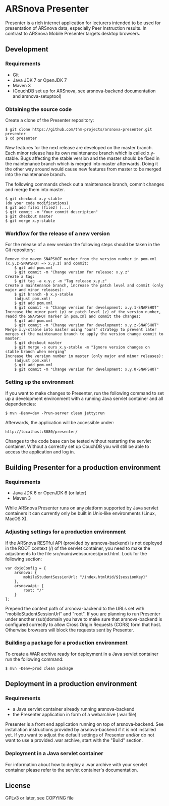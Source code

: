 # ARSnova Presenter

Presenter is a rich internet application for lecturers intended to be used for presentation of ARSnova data, especially Peer Instruction results. In contrast to ARSnova Mobile Presenter targets desktop browsers.

## Development

### Requirements

* Git
* Java JDK 7 or OpenJDK 7
* Maven 3
* (CouchDB set up for ARSnova, see arsnova-backend documentation and arsnova-setuptool)

### Obtaining the source code

Create a clone of the Presenter repository:

	$ git clone https://github.com/thm-projects/arsnova-presenter.git presenter
	$ cd presenter

New features for the next release are developed on the master branch. Each minor release has its own maintenance branch which is called x.y-stable. Bugs affecting the stable version and the master should be fixed in the maintenance branch which is merged into master afterwards. Doing it the other way around would cause new features from master to be merged into the maintenance branch.

The following commands check out a maintenance branch, commit changes and merge them into master.

	$ git checkout x.y-stable
	(do your code modifications)
	$ git add file1 [file2] [...]
	$ git commit -m "Your commit description"
	$ git checkout master
	$ git merge x.y-stable

### Workflow for the release of a new version

For the release of a new version the following steps should be taken in the Git repository:

	Remove the maven SNAPSHOT marker from the version number in pom.xml (x.y.z-SNAPSHOT => x.y.z) and commit:
		$ git add pom.xml
		$ git commit -m "Change version for release: x.y.z"
	Create a tag:
		$ git tag -a x.y.z -m "Tag release x.y.z"
	Create a maintenance branch, increase the patch level and commit (only major and minor releases):
		$ git branch -b x.y-stable
		(adjust pom.xml)
		$ git add pom.xml
		$ git commit -m "Change version for development: x.y.1-SNAPSHOT"
	Increase the minor part (y) or patch level (z) of the version number, readd the SNAPSHOT marker in pom.xml and commit the changes:
		$ git add pom.xml
		$ git commit -m "Change version for development: x.y.z-SNAPSHOT"
	Merge x.y-stable into master using "ours" strategy to prevent later merges of the maintenance branch to apply the version change commit to master:
		$ git checkout master
		$ git merge -s ours x.y-stable -m "Ignore version changes on stable branch when merging"
	Increase the version number in master (only major and minor releases):
		(adjust pom.xml)
		$ git add pom.xml
		$ git commit -m "Change version for development: x.y.0-SNAPSHOT"

### Setting up the environment

If you want to make changes to Presenter, run the following command to set up a development environment with a running Java servlet container and all dependencies:

	$ mvn -Denv=dev -Prun-server clean jetty:run

Afterwards, the application will be accessible under:

	http://localhost:8080/presenter/

Changes to the code base can be tested without restarting the servlet container. Without a correctly set up CouchDB you will still be able to access the application and log in.

## Building Presenter for a production environment

### Requirements

* Java JDK 6 or OpenJDK 6 (or later)
* Maven 3

While ARSnova Presenter runs on any platform supported by Java servlet containers it can currently only be built in Unix-like environments (Linux, MacOS X).

### Adjusting settings for a production environment

If the ARSnova RESTful API (provided by arsnova-backend) is not deployed in the ROOT context (/) of the servlet container, you need to make the adjustments to the file src/main/websources/prod.html. Look for the following section:

	var dojoConfig = {
		arsnova: {
			mobileStudentSessionUrl: "/index.html#id/${sessionKey}"
		},
		arsnovaApi: {
			root: "/"
		}
	};

Prepend the context path of arsnova-backend to the URLs set with "mobileStudentSessionUrl" and "root". If you are planning to run Presenter under another (sub)domain you have to make sure that arsnova-backend is configured correctly to allow Cross Origin Requests (CORS) form that host. Otherwise browsers will block the requests sent by Presenter.

### Building a package for a production environment

To create a WAR archive ready for deployment in a Java servlet container run the following command:

	$ mvn -Denv=prod clean package

## Deployment in a production environment

### Requirements

* a Java servlet container already running arsnova-backend
* the Presenter application in form of a webarchive (.war file)

Presenter is a front end application running on top of arsnova-backend. See installation instructions provided by arsnova-backend if it is not installed yet. If you want to adjust the default settings of Presenter and/or do not want to use a provided .war archive, start with the "Build" section.

### Deployment in a Java servlet container

For information about how to deploy a .war archive with your servlet container please refer to the servlet container's documentation.

## License

GPLv3 or later, see COPYING file
